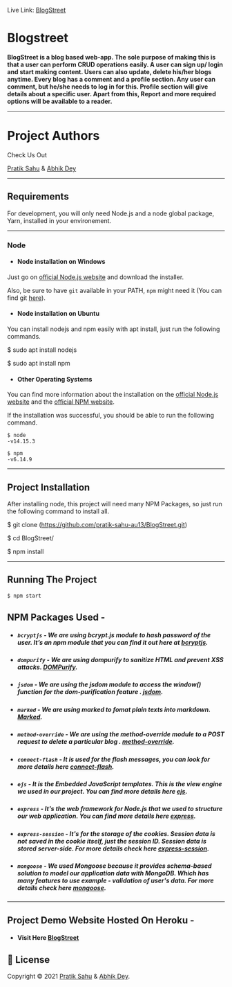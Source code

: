Live Link: [BlogStreet](https://blogstreet.herokuapp.com/)

# Blogstreet

**BlogStreet is a blog based web-app. The sole purpose of making this is that a user can perform CRUD operations easily. A user can sign up/ login and start making content. Users can also update, delete his/her blogs anytime. Every blog has a comment and a profile section. Any user can comment, but he/she needs to log in for this. Profile section will give details about a specific user. Apart from this, Report and more required options will be available to a reader.**

---

# Project Authors

Check Us Out

[Pratik Sahu](https://github.com/pratik-sahu-au13) & [Abhik Dey](https://github.com/abhik-dey-au13)

---

## Requirements

For development, you will only need Node.js and a node global package, Yarn, installed in your environement.

---

### Node

- #### Node installation on Windows

Just go on [official Node.js website](https://nodejs.org/) and download the installer.

Also, be sure to have `git` available in your PATH, `npm` might need it (You can find git [here](https://git-scm.com/)).

- #### Node installation on Ubuntu

You can install nodejs and npm easily with apt install, just run the following commands.

$ sudo apt install nodejs

$ sudo apt install npm

- #### Other Operating Systems

You can find more information about the installation on the [official Node.js website](https://nodejs.org/) and the [official NPM website](https://npmjs.org/).

If the installation was successful, you should be able to run the following command.

```
$ node
-v14.15.3

$ npm
-v6.14.9
```

---

## Project Installation

After installing node, this project will need many NPM Packages, so just run the following command to install all.

$ git clone (https://github.com/pratik-sahu-au13/BlogStreet.git)

$ cd BlogStreet/

$ npm install

---

## Running The Project

```sh
$ npm start
```

## NPM Packages Used -

- ##### `bcryptjs` - We are using bcrypt.js module to hash password of the user. It’s an npm module that you can find it out here at [bcryptjs](https://www.npmjs.com/package/bcryptjs).

- ##### `dompurify` - We are using dompurify to sanitize HTML and prevent XSS attacks. [DOMPurify](https://www.npmjs.com/package/dompurify).

- ##### `jsdom` - We are using the jsdom module to access the window() function for the dom-purification feature . [jsdom](https://www.npmjs.com/package/jsdom).

- ##### `marked` - We are using marked to fomat plain texts into markdown. [Marked](https://www.npmjs.com/package/marked).

- ##### `method-override` - We are using the method-override module to a POST request to delete a particular blog . [method-override](https://www.npmjs.com/package/method-override).

- ##### `connect-flash` - It is used for the flash messages, you can look for more details here [connect-flash](https://www.npmjs.com/package/connect-flash).

- ##### `ejs` - It is the Embedded JavaScript templates. This is the view engine we used in our project. You can find more details here [ejs](https://www.npmjs.com/package/ejs).

- ##### `express` - It's the web framework for Node.js that we used to structure our web application. You can find more details here [express](https://www.npmjs.com/package/express).

- ##### `express-session` - It's for the storage of the cookies. Session data is not saved in the cookie itself, just the session ID. Session data is stored server-side. For more details check here [express-session](https://www.npmjs.com/package/express-session).

- ##### `mongoose` - We used Mongoose because it provides schema-based solution to model our application data with MongoDB. Which has many features to use example - validation of user's data. For more details check here [mongoose](https://www.npmjs.com/package/mongoose).

---

## Project Demo Website Hosted On Heroku -

- #### Visit Here [BlogStreet](https://blogstreet.herokuapp.com/)

## 📝 License

Copyright © 2021 [Pratik Sahu](https://github.com/pratik-sahu-au13) & [Abhik Dey](https://github.com/abhik-dey-au13).
